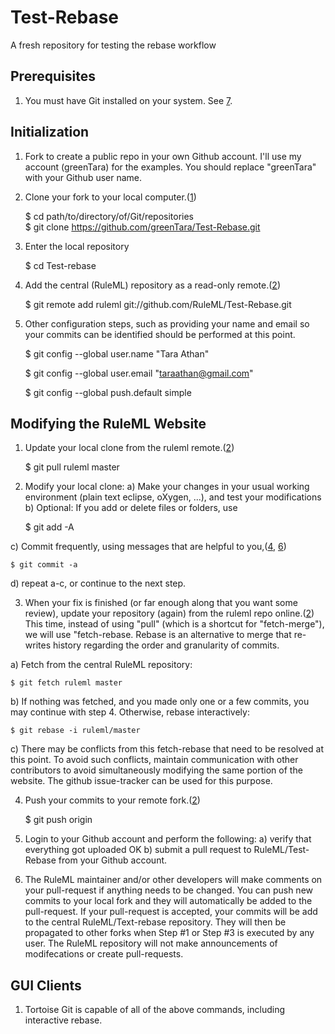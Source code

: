 Test-Rebase
===========

A fresh repository for testing the rebase workflow

Prerequisites
-------------
1. You must have Git installed on your system. See [7].
   
Initialization
--------------
1. Fork to create a public repo in your own Github account. 
I'll use my account (greenTara) for the examples. 
You should replace "greenTara" with your Github user name.

2. Clone your fork to your local computer.([1])

    $ cd path/to/directory/of/Git/repositories  
    $ git clone https://github.com/greenTara/Test-Rebase.git
    
3. Enter the local repository

    $ cd Test-rebase

3. Add the central (RuleML) repository as a read-only remote.([2])

    $ git remote add ruleml git://github.com/RuleML/Test-Rebase.git
    
4. Other configuration steps, such as providing your name and email so your commits can be identified
   should be performed at this point.

    $ git config --global user.name "Tara Athan"
    
    $ git config --global user.email "taraathan@gmail.com"
    
    $ git config --global push.default simple

Modifying the RuleML Website
----------------------------
1. Update your local clone from the ruleml remote.([2])

    $ git pull ruleml master
        
2. Modify your local clone:
a) Make your changes in your usual working environment (plain text eclipse, oXygen, ...), and test your modifications
b) Optional: If you add or delete files or folders, use

    $ git add -A

c) Commit frequently, using messages that are helpful to you,([4], [6])

    $ git commit -a
    
d) repeat a-c, or continue to the next step.
    
   
3. When your fix is finished (or far enough along that you want some review), 
  update your repository (again) from the ruleml repo online.([2])
  This time, instead of using "pull" (which is a shortcut for "fetch-merge"), we will use 
  "fetch-rebase.
  Rebase is an alternative to merge that re-writes history regarding the order and granularity of commits.

a) Fetch from the central RuleML repository:
  
    $ git fetch ruleml master
    
b) If nothing was fetched, and you made only one or a few commits, you may continue with step 4.
   Otherwise, rebase interactively:
   
    $ git rebase -i ruleml/master

c) There may be conflicts from this fetch-rebase that need to be resolved at this point.
To avoid such conflicts, maintain communication with other contributors to avoid
simultaneously modifying the same portion of the website.
The github issue-tracker can be used for this purpose.
        
4. Push your commits to your remote fork.([2])

    $ git push origin
    
5. Login to your Github account and perform the following:
a) verify that everything got uploaded OK
b) submit a pull request to RuleML/Test-Rebase from your Github account.

6. The RuleML maintainer and/or other developers will make comments on your pull-request if 
anything needs to be changed.
You can push new commits to your local fork and they will automatically be added to the pull-request.
If your pull-request is accepted, your commits will be add to the central RuleML/Text-rebase repository.
They will then be propagated to other forks when Step #1 or Step #3 is 
executed by any user. The RuleML repository will not make announcements of modifecations or create pull-requests.

GUI Clients
-----------
1. Tortoise Git is capable of all of the above commands, including interactive rebase.

[1]:http://git-scm.com/book/en/Git-Basics-Getting-a-Git-Repository
[2]:http://git-scm.com/book/en/Git-Basics-Working-with-Remotes
[4]:http://git-scm.com/book/en/Git-Basics-Recording-Changes-to-the-Repository
[5]:http://git-scm.com/book/en/Git-Branching-Rebasing
[6]:http://git-scm.com/book/en/Getting-Started-Git-Basics
[7]:http://git-scm.com/book/en/Getting-Started-Installing-Git
